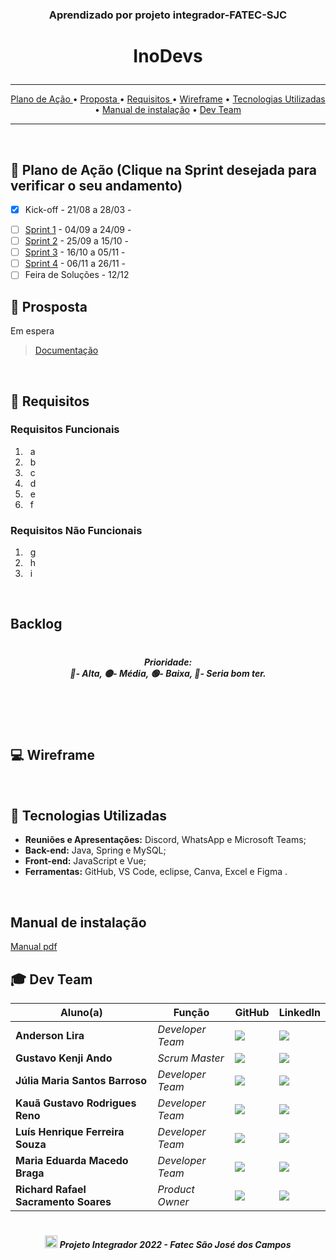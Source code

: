 ### <p align="center">Aprendizado por projeto integrador-FATEC-SJC </center>

# <p align="center"> InoDevs </center> 
<hr>

<p align="center">
  <a href ="#calendar-plano-de-ação-clique-na-sprint-desejada-para-verificar-o-seu-andamento"> Plano de Ação </a>  • 
  <a href ="#dart-prosposta">  Proposta </a>  • 
  <a href ="#pushpin-requisitos"> Requisitos </a>  • 
  <a href ="#computer-wireframe"> Wireframe</a>  • 
  <a href ="#rocket-tecnologias-utilizadas">  Tecnologias Utilizadas </a>  • 
   <a href ="#manual-de-instalação"> Manual de instalação</a> • 
  <a href ="#mortar_board-dev-team"> Dev Team </a> 

</p>
<hr>
<br>

## :calendar: Plano de Ação (Clique na Sprint desejada para verificar o seu andamento) 

* [x] Kick-off - 21/08 a 28/03 - 
- [ ] [Sprint 1](https://github.com/NewInoDevs/NewInoDevs/blob/1º-Sprint/README.md) - 04/09 a 24/09 - 
- [ ] [Sprint 2](https://github.com/NewInoDevs/NewInoDevs/blob/2ºSprint/README.md) - 25/09 a 15/10 - 
- [ ] [Sprint 3](https://github.com/NewInoDevs/NewInoDevs/tree/3ºSprint) - 16/10 a 05/11 - 
- [ ] [Sprint 4](https://github.com/NewInoDevs/NewInoDevs/tree/3ºSprint) - 06/11 a 26/11 - 
- [ ] Feira de Soluções - 12/12 

## :dart: Prosposta

Em espera 


> [Documentação](https://github.com/NewInoDevs/NewInoDevs/blob/3ºSprint/Documentação/doc3.pdf)
<br>

## :pushpin: Requisitos

### Requisitos Funcionais
1. &nbsp; a
2. &nbsp; b
3. &nbsp; c
4. &nbsp; d
5. &nbsp; e
6. &nbsp; f <br>


### Requisitos Não Funcionais
1. &nbsp; g
2. &nbsp; h
3. &nbsp; i
<br>
 


## Backlog

<h1 align="center">
<!-- <img src = "https://github.com/NewInoDevs/NewInoDevs/blob/3ºSprint/Artefatos/Backlog3.png" width="80%"> -->
</h1>

<h5 align="center">Prioridade:<br>
🔴- Alta,
🟡- Média,
🟢- Baixa,
🔵- Seria bom ter.<br></h5>

<h1 align="center">
<!-- <img src = "https://github.com/NewInoDevs/NewInoDevs/blob/3ºSprint/Artefatos/TimeLine.png" width="80%"> -->
</h1>
<br>

<br>

## :computer: Wireframe

<!-- Acesse o link para visualizar:
> * [No Figma.](https://www.figma.com/file/J7tcAZx38a8CymG7RXSG7J/Untitled?node-id=0%3A1)
> * [Imagens na documentação.](https://github.com/NewInoDevs/NewInoDevs/blob/3ºSprint/Documentação/doc3.pdf) -->
  
  <br>
     
## :rocket: Tecnologias Utilizadas

* **Reuniões e Apresentações:** Discord, WhatsApp e Microsoft Teams;
* **Back-end:** Java, Spring e MySQL;
* **Front-end:**  JavaScript e Vue;
* **Ferramentas:** GitHub, VS Code, eclipse, Canva, Excel e Figma .
<br>
  
<!--## :gear: Execução 
<h1 align="center"><img src = " " width="100%" height="580px"></h1>
<br>-->

 ## Manual de instalação

[Manual pdf](https://github.com/NewInoDevs/NewInoDevs/blob/3ºSprint/Manual-Instalacao.pdf)
<br>


## :mortar_board: Dev Team

| Aluno(a)         | Função           | GitHub                                                         | LinkedIn                                              |
| ---------------- | ---------------- | -------------------------------------------------------------- | ----------------------------------------------------- |
|__Anderson Lira__  | *Developer Team* | [![](https://bit.ly/3f9Xo0P)](https://github.com/alira1984)  | [![](https://bit.ly/2P1ZogM)](https://www.linkedin.com/in/anderson-lira-ads) |
|__Gustavo Kenji Ando__  | *Scrum Master* | [![](https://bit.ly/3f9Xo0P)](https://github.com/GustavoAndo)  | [![](https://bit.ly/2P1ZogM)](https://www.linkedin.com/in/gustavo-ando-054414209/) |
|__Júlia Maria Santos Barroso__  | *Developer Team* | [![](https://bit.ly/3f9Xo0P)](https://github.com/jumajubs)  | [![](https://bit.ly/2P1ZogM)](https://www.linkedin.com/in/j%C3%BAlia-maria-santos-850739188/) |
|__Kauã Gustavo Rodrigues Reno__  |  *Developer Team* | [![](https://bit.ly/3f9Xo0P)](https://github.com/Kaua-Reno)  | [![](https://bit.ly/2P1ZogM)](https://www.linkedin.com/in/kau%C3%A3-gustavo-r-reno-6a3142205/) |
|__Luís Henrique Ferreira Souza__  | *Developer Team*  | [![](https://bit.ly/3f9Xo0P)](https://github.com/Luisttine)  | [![](https://bit.ly/2P1ZogM)](https://www.linkedin.com/in/lu%C3%ADs-souza/) |
|__Maria Eduarda Macedo Braga__  | *Developer Team* | [![](https://bit.ly/3f9Xo0P)](https://github.com/madu-braga)  | [![](https://bit.ly/2P1ZogM)](https://www.linkedin.com/in/maria-eduarda-macedo-braga-4663bb208/) |
|__Richard Rafael Sacramento Soares__  | *Product Owner* | [![](https://bit.ly/3f9Xo0P)](https://github.com/Richardrafael)  | [![](https://bit.ly/2P1ZogM)](https://www.linkedin.com/in/richardsoaress) |




<h1 align="center"></h1>

##### <p align="center"><img src="https://cdn.discordapp.com/attachments/826526043917647912/883363052425195560/faTec.png" width="20" height="20" /> Projeto Integrador 2022 - Fatec São José dos Campos </center>
